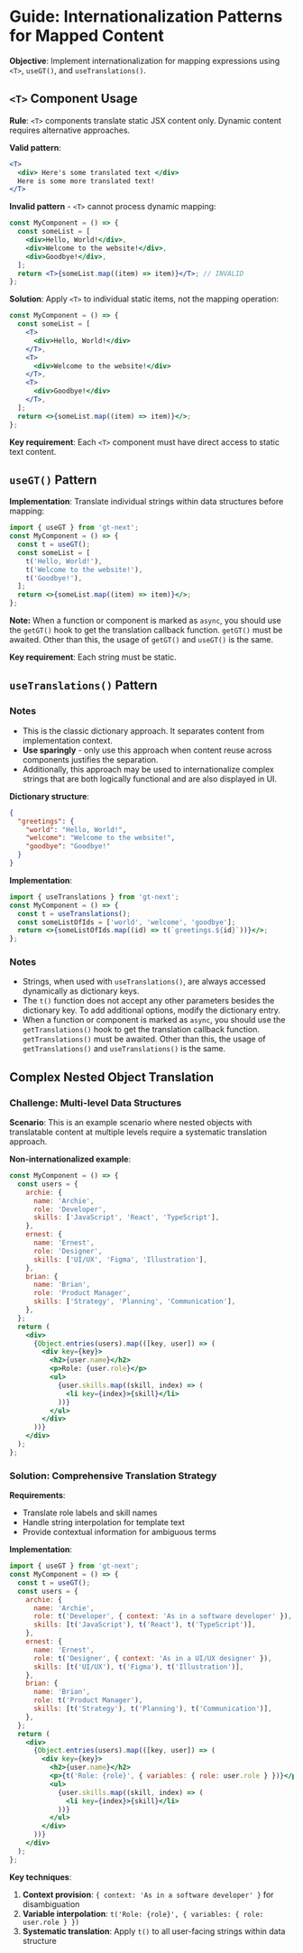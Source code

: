# Guide: Internationalization Patterns for Mapped Content

**Objective**: Implement internationalization for mapping expressions using `<T>`, `useGT()`, and `useTranslations()`.

## `<T>` Component Usage

**Rule**: `<T>` components translate static JSX content only. Dynamic content requires alternative approaches.

**Valid pattern**:

```jsx
<T>
  <div> Here's some translated text </div>
  Here is some more translated text!
</T>
```

**Invalid pattern** - `<T>` cannot process dynamic mapping:

```jsx
const MyComponent = () => {
  const someList = [
    <div>Hello, World!</div>,
    <div>Welcome to the website!</div>,
    <div>Goodbye!</div>,
  ];
  return <T>{someList.map((item) => item)}</T>; // INVALID
};
```

**Solution**: Apply `<T>` to individual static items, not the mapping operation:

```jsx
const MyComponent = () => {
  const someList = [
    <T>
      <div>Hello, World!</div>
    </T>,
    <T>
      <div>Welcome to the website!</div>
    </T>,
    <T>
      <div>Goodbye!</div>
    </T>,
  ];
  return <>{someList.map((item) => item)}</>;
};
```

**Key requirement**: Each `<T>` component must have direct access to static text content.

## `useGT()` Pattern

**Implementation**: Translate individual strings within data structures before mapping:

```jsx
import { useGT } from 'gt-next';
const MyComponent = () => {
  const t = useGT();
  const someList = [
    t('Hello, World!'),
    t('Welcome to the website!'),
    t('Goodbye!'),
  ];
  return <>{someList.map((item) => item)}</>;
};
```

**Note:** When a function or component is marked as `async`, you should use the `getGT()` hook to get the translation callback function. `getGT()` must be awaited. Other than this, the usage of `getGT()` and `useGT()` is the same.

**Key requirement**: Each string must be static.

## `useTranslations()` Pattern

### Notes

- This is the classic dictionary approach. It separates content from implementation context.
- **Use sparingly** - only use this approach when content reuse across components justifies the separation.
- Additionally, this approach may be used to internationalize complex strings that are both logically functional and are also displayed in UI.

**Dictionary structure**:

```json title="dictionary.json"
{
  "greetings": {
    "world": "Hello, World!",
    "welcome": "Welcome to the website!",
    "goodbye": "Goodbye!"
  }
}
```

**Implementation**:

```jsx
import { useTranslations } from 'gt-next';
const MyComponent = () => {
  const t = useTranslations();
  const someListOfIds = ['world', 'welcome', 'goodbye'];
  return <>{someListOfIds.map((id) => t(`greetings.${id}`))}</>;
};
```

### Notes

- Strings, when used with `useTranslations()`, are always accessed dynamically as dictionary keys.
- The `t()` function does not accept any other parameters besides the dictionary key. To add additional options, modify the dictionary entry.
- When a function or component is marked as `async`, you should use the `getTranslations()` hook to get the translation callback function. `getTranslations()` must be awaited. Other than this, the usage of `getTranslations()` and `useTranslations()` is the same.

## Complex Nested Object Translation

### Challenge: Multi-level Data Structures

**Scenario**: This is an example scenario where nested objects with translatable content at multiple levels require a systematic translation approach.

**Non-internationalized example**:

```jsx
const MyComponent = () => {
  const users = {
    archie: {
      name: 'Archie',
      role: 'Developer',
      skills: ['JavaScript', 'React', 'TypeScript'],
    },
    ernest: {
      name: 'Ernest',
      role: 'Designer',
      skills: ['UI/UX', 'Figma', 'Illustration'],
    },
    brian: {
      name: 'Brian',
      role: 'Product Manager',
      skills: ['Strategy', 'Planning', 'Communication'],
    },
  };
  return (
    <div>
      {Object.entries(users).map(([key, user]) => (
        <div key={key}>
          <h2>{user.name}</h2>
          <p>Role: {user.role}</p>
          <ul>
            {user.skills.map((skill, index) => (
              <li key={index}>{skill}</li>
            ))}
          </ul>
        </div>
      ))}
    </div>
  );
};
```

### Solution: Comprehensive Translation Strategy

**Requirements**:

- Translate role labels and skill names
- Handle string interpolation for template text
- Provide contextual information for ambiguous terms

**Implementation**:

```jsx
import { useGT } from 'gt-next';
const MyComponent = () => {
  const t = useGT();
  const users = {
    archie: {
      name: 'Archie',
      role: t('Developer', { context: 'As in a software developer' }),
      skills: [t('JavaScript'), t('React'), t('TypeScript')],
    },
    ernest: {
      name: 'Ernest',
      role: t('Designer', { context: 'As in a UI/UX designer' }),
      skills: [t('UI/UX'), t('Figma'), t('Illustration')],
    },
    brian: {
      name: 'Brian',
      role: t('Product Manager'),
      skills: [t('Strategy'), t('Planning'), t('Communication')],
    },
  };
  return (
    <div>
      {Object.entries(users).map(([key, user]) => (
        <div key={key}>
          <h2>{user.name}</h2>
          <p>{t('Role: {role}', { variables: { role: user.role } })}</p>
          <ul>
            {user.skills.map((skill, index) => (
              <li key={index}>{skill}</li>
            ))}
          </ul>
        </div>
      ))}
    </div>
  );
};
```

**Key techniques**:

1. **Context provision**: `{ context: 'As in a software developer' }` for disambiguation
2. **Variable interpolation**: `t('Role: {role}', { variables: { role: user.role } })`
3. **Systematic translation**: Apply `t()` to all user-facing strings within data structure
